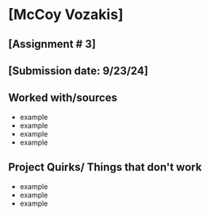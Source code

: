 # [McCoy Vozakis]
## [Assignment # 3]
## [Submission date: 9/23/24]
## Worked with/sources 
* example
* example
* example
* example
## Project Quirks/ Things that don't work
* example
* example
* example
